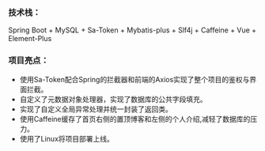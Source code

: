 ### 技术栈：
Spring Boot + MySQL + Sa-Token + Mybatis-plus + Slf4j + Caffeine + Vue + Element-Plus
  ### 项目亮点：
* 使用Sa-Token配合Spring的拦截器和前端的Axios实现了整个项目的鉴权与界面拦截。
* 自定义了元数据对象处理器，实现了数据库的公共字段填充。
* 实现了自定义全局异常处理并统一封装了返回类。
* 使用Caffeine缓存了首页右侧的置顶博客和左侧的个人介绍,减轻了数据库的压力。
* 使用了Linux将项目部署上线。
